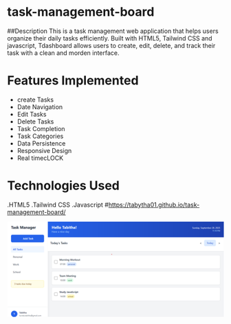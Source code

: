 # task-management-board
##Description
This is a task management web application that helps users organize their daily tasks efficiently. Built with HTML5, Tailwind CSS and javascript, Tdashboard allows users to create, edit, delete, and track their task with a clean and morden interface.

# Features Implemented
- create Tasks
- Date Navigation
- Edit Tasks
- Delete Tasks
- Task Completion
- Task Categories
- Data Persistence
- Responsive Design
- Real timecLOCK

# Technologies Used
.HTML5
.Tailwind CSS
.Javascript
#https://tabytha01.github.io/task-management-board/

![Home page screenshot](image.png)

